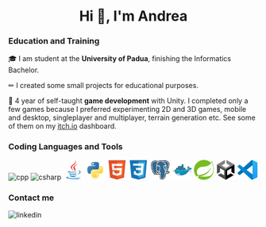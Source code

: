 <h1 align="center">Hi 👋, I'm Andrea</h1>

### Education and Training

🎓 I am student at the **University of Padua**, finishing the Informatics Bachelor.

✏ I created some small projects for educational purposes.

💪 4 year of self-taught **game development** with Unity. I completed only a few games because I preferred experimenting 2D and 3D games, mobile and desktop, singleplayer and multiplayer, terrain generation etc. See some of them on my [itch.io](https://aprecoma.itch.io/) dashboard.

### Coding Languages and Tools

<img src="https://github.com/isocpp/logos/blob/master/cpp_logo.svg" alt="cpp" width="40" height="40"> <img src="https://gist.githubusercontent.com/johndward01/95c1d09de9e3707cfb4154989962376d/raw/f74007782421219d9e9ab4b6a27de2e172a8b714/csharp-logo.svg" alt="csharp" width="40" height="40"> <img src="https://github.com/devicons/devicon/blob/master/icons/java/java-original.svg" alt="java" width="40" height="40"> <img src="https://github.com/devicons/devicon/blob/master/icons/python/python-original.svg" alt="python" width="40" height="40"> <img src="https://github.com/devicons/devicon/blob/master/icons/html5/html5-original.svg" alt="html5" width="40" height="40"> <img src="https://github.com/devicons/devicon/blob/master/icons/css3/css3-original.svg" alt="css" width="40" height="40"> <img src="https://github.com/devicons/devicon/blob/master/icons/postgresql/postgresql-original.svg" alt="postgresql" width="40" height="40"> <img src="https://github.com/devicons/devicon/blob/master/icons/docker/docker-original.svg" alt="docker" width="40" height="40"> <img src="https://github.com/devicons/devicon/blob/master/icons/spring/spring-original.svg" alt="spring" width="40" height="40"> <img src="https://github.com/devicons/devicon/blob/master/icons/unity/unity-original.svg" alt="unity" width="40" height="40"> <img src="https://github.com/devicons/devicon/blob/master/icons/vscode/vscode-original.svg" alt="vscode" width="40" height="40">

### Contact me

<img src="https://raw.githubusercontent.com/rahuldkjain/github-profile-readme-generator/master/src/images/icons/Social/linked-in-alt.svg" alt="linkedin" width="35" height="35">
